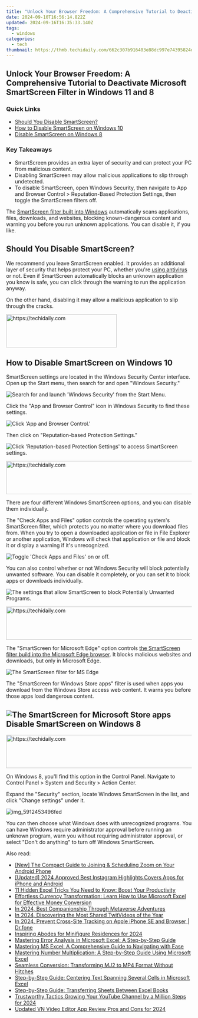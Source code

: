 ```yaml
---
title: "Unlock Your Browser Freedom: A Comprehensive Tutorial to Deactivate Microsoft SmartScreen Filter in Windows 11 and 8"
date: 2024-09-10T16:56:14.822Z
updated: 2024-09-16T16:35:33.140Z
tags:
  - windows
categories:
  - tech
thumbnail: https://thmb.techidaily.com/662c307b916403e88dc997e74395824da6bd2c6533fd74096afaf9205f685325.jpg
---
```


## Unlock Your Browser Freedom: A Comprehensive Tutorial to Deactivate Microsoft SmartScreen Filter in Windows 11 and 8

### Quick Links

* [Should You Disable SmartScreen?](https://some-approaches.techidaily.com/pleasurable-stream-capture-evaluation-for-2024/)
* [How to Disable SmartScreen on Windows 10](https://ios-unlock.techidaily.com/how-to-remove-and-reset-face-id-on-iphone-xs-by-drfone-ios/)
* [Disable SmartScreen on Windows 8](https://ai-video-tools.techidaily.com/updated-maximize-your-online-presence-10-best-free-video-hosting-sites-for-2024/)

### Key Takeaways

* SmartScreen provides an extra layer of security and can protect your PC from malicious content.
* Disabling SmartScreen may allow malicious applications to slip through undetected.
* To disable SmartScreen, open Windows Security, then navigate to App and Browser Control > Reputation-Based Protection Settings, then toggle the SmartScreen filters off.

 The [SmartScreen filter built into Windows](https://instagram-video-recordings.techidaily.com/updated-your-ultimate-method-for-mobile-igtv-downloads/) automatically scans applications, files, downloads, and websites, blocking known-dangerous content and warning you before you run unknown applications. You can disable it, if you like.

##  Should You Disable SmartScreen? 

 We recommend you leave SmartScreen enabled. It provides an additional layer of security that helps protect your PC, whether you're [using antivirus](https://hardware-updates.techidaily.com/unveiling-the-power-of-the-lenovo-legion-pro-5i-gen-9-an-exceptional-gaming-laptop-with-an-excellent-price-tag/) or not. Even if SmartScreen automatically blocks an unknown application you know is safe, you can click through the warning to run the application anyway. 

 On the other hand, disabling it may allow a malicious application to slip through the cracks. 

<!-- affiliate ads begin -->
<a href="https://25home.pxf.io/c/5597632/2123476/16836" target="_top" id="2123476">
  <img src="//a.impactradius-go.com/display-ad/16836-2123476" border="0" alt="https://techidaily.com" width="300" height="90"/>
</a>
<img height="0" width="0" src="https://25home.pxf.io/i/5597632/2123476/16836" style="position:absolute;visibility:hidden;" border="0" />
<!-- affiliate ads end -->

##  How to Disable SmartScreen on Windows 10

 SmartScreen settings are located in the Windows Security Center interface. Open up the Start menu, then search for and open "Windows Security." 

![Search for and launch 'Windows Security' from the Start Menu.](https://static1.howtogeekimages.com/wordpress/wp-content/uploads/2024/01/1-launch-windows-security.png) 

 Click the "App and Browser Control" icon in Windows Security to find these settings.

![Click 'App and Browser Control.'](https://static1.howtogeekimages.com/wordpress/wp-content/uploads/2024/01/2-app-and-browser-control.png) 

 Then click on "Reputation-based Protection Settings." 

![Click 'Reputation-based Protection Settings' to access SmartScreen settings.](https://static1.howtogeekimages.com/wordpress/wp-content/uploads/2024/01/3-reputation.png) 

<!-- affiliate ads begin -->
<a href="https://appsumo.8odi.net/c/5597632/2123732/7443" target="_top" id="2123732">
  <img src="//a.impactradius-go.com/display-ad/7443-2123732" border="0" alt="https://techidaily.com" width="600" height="90"/>
</a>
<img height="0" width="0" src="https://appsumo.8odi.net/i/5597632/2123732/7443" style="position:absolute;visibility:hidden;" border="0" />
<!-- affiliate ads end -->

 There are four different Windows SmartScreen options, and you can disable them individually. 

 The "Check Apps and Files" option controls the operating system's SmartScreen filter, which protects you no matter where you download files from. When you try to open a downloaded application or file in File Explorer or another application, Windows will check that application or file and block it or display a warning if it's unrecognized.

![Toggle 'Check Apps and Files' on or off.](https://static1.howtogeekimages.com/wordpress/wp-content/uploads/2024/01/5-check-apps-and-files-1.png) 

 You can also control whether or not Windows Security will block potentially unwanted software. You can disable it completely, or you can set it to block apps or downloads individually. 

![The settings that allow SmartScreen to block Potentially Unwanted Programs.](https://static1.howtogeekimages.com/wordpress/wp-content/uploads/2024/01/6-block-pups.png) 

<!-- affiliate ads begin -->
<a href="https://appsumo.8odi.net/c/5597632/2123748/7443" target="_top" id="2123748">
  <img src="//a.impactradius-go.com/display-ad/7443-2123748" border="0" alt="https://techidaily.com" width="600" height="90"/>
</a>
<img height="0" width="0" src="https://appsumo.8odi.net/i/5597632/2123748/7443" style="position:absolute;visibility:hidden;" border="0" />
<!-- affiliate ads end -->

 The "SmartScreen for Microsoft Edge" option controls [the SmartScreen filter build into the Microsoft Edge browser](https://ios-unlock.techidaily.com/in-2024-detailed-review-of-doctorsim-unlock-service-for-iphone-8-plus-by-drfone-ios/). It blocks malicious websites and downloads, but only in Microsoft Edge.

![The SmartScreen filter for MS Edge](https://static1.howtogeekimages.com/wordpress/wp-content/uploads/2024/01/4-smartscreen-for-microsoft-edge.png) 

 The "SmartScreen for Windows Store apps" filter is used when apps you download from the Windows Store access web content. It warns you before those apps load dangerous content.

## ![The SmartScreen for Microsoft Store apps](https://static0.howtogeekimages.com/wordpress/wp-content/uploads/2024/01/for-windows-smartscreen.png)Disable SmartScreen on Windows 8

<!-- affiliate ads begin -->
<a href="https://appsumo.8odi.net/c/5597632/2137394/7443" target="_top" id="2137394">
  <img src="//a.impactradius-go.com/display-ad/7443-2137394" border="0" alt="https://techidaily.com" width="600" height="90"/>
</a>
<img height="0" width="0" src="https://appsumo.8odi.net/i/5597632/2137394/7443" style="position:absolute;visibility:hidden;" border="0" />
<!-- affiliate ads end -->

 On Windows 8, you'll find this option in the Control Panel. Navigate to Control Panel > System and Security > Action Center.

 Expand the "Security" section, locate Windows SmartScreen in the list, and click "Change settings" under it.

![img_5912453496fed](https://static1.howtogeekimages.com/wordpress/wp-content/uploads/2017/05/img_5912453496fed.png) 

 You can then choose what Windows does with unrecognized programs. You can have Windows require administrator approval before running an unknown program, warn you without requiring administrator approval, or select "Don't do anything" to turn off Windows SmartScreen.

<ins class="adsbygoogle"
     style="display:block"
     data-ad-format="autorelaxed"
     data-ad-client="ca-pub-7571918770474297"
     data-ad-slot="1223367746"></ins>

<ins class="adsbygoogle"
     style="display:block"
     data-ad-client="ca-pub-7571918770474297"
     data-ad-slot="8358498916"
     data-ad-format="auto"
     data-full-width-responsive="true"></ins>

<span class="atpl-alsoreadstyle">Also read:</span>
<div><ul>
<li><a href="https://some-skills.techidaily.com/new-the-compact-guide-to-joining-and-scheduling-zoom-on-your-android-phone/"><u>[New] The Compact Guide to Joining & Scheduling Zoom on Your Android Phone</u></a></li>
<li><a href="https://instagram-videos.techidaily.com/updated-2024-approved-best-instagram-highlights-covers-apps-for-iphone-and-android/"><u>[Updated] 2024 Approved Best Instagram Highlights Covers Apps for iPhone and Android</u></a></li>
<li><a href="https://win-forum.techidaily.com/11-hidden-excel-tricks-you-need-to-know-boost-your-productivity/"><u>11 Hidden Excel Tricks You Need to Know: Boost Your Productivity</u></a></li>
<li><a href="https://win-forum.techidaily.com/effortless-currency-transformation-learn-how-to-use-microsoft-excel-for-effective-money-conversion/"><u>Effortless Currency Transformation: Learn How to Use Microsoft Excel for Effective Money Conversion</u></a></li>
<li><a href="https://extra-information.techidaily.com/in-2024-best-companionship-through-metaverse-adventures/"><u>In 2024, Best Companionship Through Metaverse Adventures</u></a></li>
<li><a href="https://twitter-videos.techidaily.com/in-2024-discovering-the-most-shared-twitvideos-of-the-year/"><u>In 2024, Discovering the Most Shared TwitVideos of the Year</u></a></li>
<li><a href="https://phone-solutions.techidaily.com/in-2024-prevent-cross-site-tracking-on-apple-iphone-se-and-browser-drfone-by-drfone-virtual-ios/"><u>In 2024, Prevent Cross-Site Tracking on Apple iPhone SE and Browser | Dr.fone</u></a></li>
<li><a href="https://remote-screen-capture.techidaily.com/inspiring-abodes-for-minifigure-residences-for-2024/"><u>Inspiring Abodes for Minifigure Residences for 2024</u></a></li>
<li><a href="https://win-forum.techidaily.com/mastering-error-analysis-in-microsoft-excel-a-step-by-step-guide/"><u>Mastering Error Analysis in Microsoft Excel: A Step-by-Step Guide</u></a></li>
<li><a href="https://win-forum.techidaily.com/mastering-ms-excel-a-comprehensive-guide-to-navigating-with-ease/"><u>Mastering MS Excel: A Comprehensive Guide to Navigating with Ease</u></a></li>
<li><a href="https://win-forum.techidaily.com/mastering-number-multiplication-a-step-by-step-guide-using-microsoft-excel/"><u>Mastering Number Multiplication: A Step-by-Step Guide Using Microsoft Excel</u></a></li>
<li><a href="https://some-knowledge.techidaily.com/seamless-conversion-transforming-mj2-to-mp4-format-without-hitches/"><u>Seamless Conversion: Transforming MJ2 to MP4 Format Without Hitches</u></a></li>
<li><a href="https://win-forum.techidaily.com/step-by-step-guide-centering-text-spanning-several-cells-in-microsoft-excel/"><u>Step-by-Step Guide: Centering Text Spanning Several Cells in Microsoft Excel</u></a></li>
<li><a href="https://win-forum.techidaily.com/step-by-step-guide-transferring-sheets-between-excel-books/"><u>Step-by-Step Guide: Transferring Sheets Between Excel Books</u></a></li>
<li><a href="https://facebook-record-videos.techidaily.com/trustworthy-tactics-growing-your-youtube-channel-by-a-million-steps-for-2024/"><u>Trustworthy Tactics Growing Your YouTube Channel by a Million Steps for 2024</u></a></li>
<li><a href="https://video-ai-editor.techidaily.com/updated-vn-video-editor-app-review-pros-and-cons-for-2024/"><u>Updated VN Video Editor App Review Pros and Cons for 2024</u></a></li>
</ul></div>

